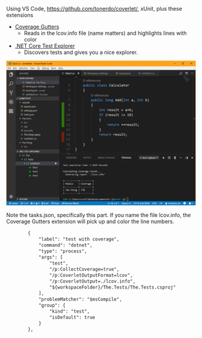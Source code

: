 Using VS Code, https://github.com/tonerdo/coverlet/, xUnit, plus these extensions

- [Coverage Gutters](https://marketplace.visualstudio.com/items?itemName=ryanluker.vscode-coverage-gutters)
    - Reads in the lcov.info file (name matters) and highlights lines with color
- [.NET Core Test Explorer](https://marketplace.visualstudio.com/items?itemName=formulahendry.dotnet-test-explorer)
    - Discovers tests and gives you a nice explorer.

![Image of it all together](screenshot1.png)

Note the tasks.json, specifically this part. If you name the file lcov.info, the Coverage Gutters extension will pick up and color the line numbers.

```
        {
            "label": "test with coverage",
            "command": "dotnet",
            "type": "process",
            "args": [
                "test",
                "/p:CollectCoverage=true",
                "/p:CoverletOutputFormat=lcov",
                "/p:CoverletOutput=./lcov.info",
                "${workspaceFolder}/The.Tests/The.Tests.csproj"
            ],
            "problemMatcher": "$msCompile",
            "group": {
                "kind": "test",
                "isDefault": true
            }
        },
```

